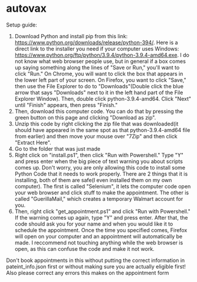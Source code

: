 # autovax
Setup guide:
1. Download Python and install pip from this link: https://www.python.org/downloads/release/python-394/. Here is a direct link to the installer you need if your computer uses Windows: https://www.python.org/ftp/python/3.9.4/python-3.9.4-amd64.exe. I do not know what web browser people use, but in general if a box comes up saying something along the lines of "Save or Run," you'll want to click "Run." On Chrome, you will want to click the box that appears in the lower left part of your screen. On Firefox, you want to click "Save," then use the File Explorer to do to "Downloads"(Double click the blue arrow that says "Downloads" next to it in the left hand part of the File Explorer Window). Then, double click python-3.9.4-amd64. Click "Next" until "Finish" appears, then press "Finish."
2. Then, download this computer code. You can do that by pressing the green button on this page and clicking "Download as zip".
3. Unzip this code by right clicking the zip file that was downloaded(it should have appeared in the same spot as that python-3.9.4-amd64 file from earlier) and then move your mouse over "7Zip" and then click "Extract Here".
4. Go to the folder that was just made
5. Right click on "install.ps1", then click "Run with Powershell." Type "Y" and press enter when the big piece of text warning you about scripts comes up. Don't worry, you are only allowing this code to install some Python Code that it needs to work properly. There are 2 things that it is installing, both of them are safe(I even installed them on my own computer). The first is called "Selenium", it lets the computer code open your web browser and click stuff to make the appointment. The other is called "GuerillaMail," which creates a temporary Walmart account for you.
6. Then, right click "get_appointment.ps1" and click "Run with Powershell." If the warning comes up again, type "Y" and press enter. After that, the code should ask you for your name and when you would like it to schedule the appointment. Once the time you specified comes, Firefox will open on your computer and an appointment will automatically be made. I reccommend not touching anything while the web browser is open, as this can confuse the code and make it not work.

Don't book appointments in this without putting the correct information in pateint_info.json first or without making sure you are actually eligible first! Also please correct any errors this makes on the appointment form
